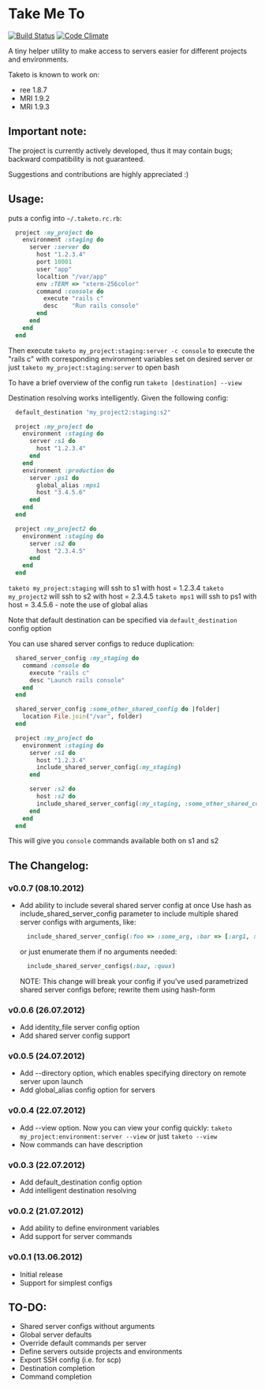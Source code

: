 Take Me To
==========

[![Build Status](https://secure.travis-ci.org/v-yarotsky/taketo.png)](http://travis-ci.org/v-yarotsky/taketo)
[![Code Climate](https://codeclimate.com/badge.png)](https://codeclimate.com/github/v-yarotsky/taketo)

A tiny helper utility to make access to servers easier for different projects and environments.

Taketo is known to work on:

* ree 1.8.7
* MRI 1.9.2
* MRI 1.9.3

Important note:
---------------

The project is currently actively developed, thus it may contain bugs;
backward compatibility is not guaranteed.

Suggestions and contributions are highly appreciated :)

Usage:
------

puts a config into ```~/.taketo.rc.rb```:

```ruby
  project :my_project do
    environment :staging do
      server :server do
        host "1.2.3.4"
        port 10001
        user "app"
        localtion "/var/app"
        env :TERM => "xterm-256color"
        command :console do
          execute "rails c"
          desc    "Run rails console"
        end
      end
    end
  end
```

Then execute ```taketo my_project:staging:server -c console``` to execute the "rails c" with corresponding environment variables set on desired server
or just ```taketo my_project:staging:server``` to open bash

To have a brief overview of the config run ```taketo [destination] --view```

Destination resolving works intelligently. Given the following config:

```ruby
  default_destination "my_project2:staging:s2"

  project :my_project do
    environment :staging do
      server :s1 do
        host "1.2.3.4"
      end
    end
    environment :production do
      server :ps1 do
        global_alias :mps1
        host "3.4.5.6"
      end
    end
  end

  project :my_project2 do
    environment :staging do
      server :s2 do
        host "2.3.4.5"
      end
    end
  end
```

```taketo my_project:staging``` will ssh to s1 with host = 1.2.3.4
```taketo my_project2``` will ssh to s2 with host = 2.3.4.5
```taketo mps1``` will ssh to ps1 with host = 3.4.5.6 - note the use of global alias

Note that default destination can be specified via ```default_destination``` config option

You can use shared server configs to reduce duplication:

```ruby
  shared_server_config :my_staging do
    command :console do
      execute "rails c"
      desc "Launch rails console"
    end
  end

  shared_server_config :some_other_shared_config do |folder|
    location File.join("/var", folder)
  end

  project :my_project do
    environment :staging do
      server :s1 do
        host "1.2.3.4"
        include_shared_server_config(:my_staging)
      end

      server :s2 do
        host :s2 do
        include_shared_server_config(:my_staging, :some_other_shared_config => "qux")
      end
    end
  end
```

This will give you ```console``` commands available both on s1 and s2

The Changelog:
--------------

### v0.0.7 (08.10.2012) ###
* Add ability to include several shared server config at once
  Use hash as include_shared_server_config parameter to include
  multiple shared server configs with arguments, like:
  ```ruby
    include_shared_server_config(:foo => :some_arg, :bar => [:arg1, :arg2])
  ```
  or just enumerate them if no arguments needed:
  ```ruby
    include_shared_server_configs(:baz, :quux)
  ```

  NOTE: This change will break your config if you've used parametrized
        shared server configs before; rewrite them using hash-form

### v0.0.6 (26.07.2012) ###
* Add identity_file server config option
* Add shared server config support

### v0.0.5 (24.07.2012) ###
* Add --directory option, which enables specifying directory on remote server upon launch
* Add global_alias config option for servers

### v0.0.4 (22.07.2012) ###
* Add --view option. Now you can view your config quickly: ```taketo my_project:environment:server --view``` or just ```taketo --view```
* Now commands can have description

### v0.0.3 (22.07.2012) ###
* Add default_destination config option
* Add intelligent destination resolving

### v0.0.2 (21.07.2012) ###
* Add ability to define environment variables
* Add support for server commands

### v0.0.1 (13.06.2012) ###
* Initial release
* Support for simplest configs


TO-DO:
------

* Shared server configs without arguments
* Global server defaults
* Override default commands per server
* Define servers outside projects and environments
* Export SSH config (i.e. for scp)
* Destination completion
* Command completion
